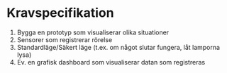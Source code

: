 # Kravspecifikation
1. Bygga en prototyp som visualiserar olika situationer
1. Sensorer som registrerar rörelse
1. Standardläge/Säkert läge (t.ex. om något slutar fungera, låt lamporna lysa)
1. Ev. en grafisk dashboard som visualiserar datan som registreras
